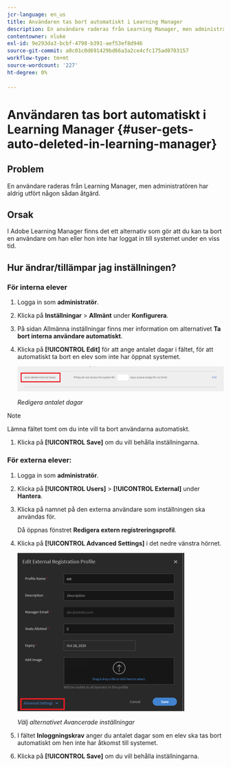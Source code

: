 ```yaml
---
jcr-language: en_us
title: Användaren tas bort automatiskt i Learning Manager
description: En användare raderas från Learning Manager, men administratören har aldrig utfört någon sådan åtgärd.
contentowner: nluke
exl-id: 9e293da3-bcbf-4798-b391-aef53ef8d946
source-git-commit: a0c01c0d691429bd66a3a2ce4cfc175ad0703157
workflow-type: tm+mt
source-wordcount: '227'
ht-degree: 0%

---
```


# Användaren tas bort automatiskt i Learning Manager {#user-gets-auto-deleted-in-learning-manager}

## Problem

En användare raderas från Learning Manager, men administratören har aldrig utfört någon sådan åtgärd.

## Orsak

I Adobe Learning Manager finns det ett alternativ som gör att du kan ta bort en användare om han eller hon inte har loggat in till systemet under en viss tid.

## Hur ändrar/tillämpar jag inställningen?

### För interna elever

1. Logga in som **administratör**.
1. Klicka på **Inställningar** > **Allmänt** under **Konfigurera**.
1. På sidan Allmänna inställningar finns mer information om alternativet **Ta bort interna användare automatiskt**.
1. Klicka på **[!UICONTROL Edit]** för att ange antalet dagar i fältet, för att automatiskt ta bort en elev som inte har öppnat systemet.

   ![](assets/cp-autodelete-internal.png)

   *Redigera antalet dagar*

>[!NOTE]
>
>   Lämna fältet tomt om du inte vill ta bort användarna automatiskt.


1. Klicka på **[!UICONTROL Save]** om du vill behålla inställningarna.

### För externa elever:

1. Logga in som **administratör**.
1. Klicka på **[!UICONTROL Users]** > **[!UICONTROL External]** under **Hantera**.
1. Klicka på namnet på den externa användare som inställningen ska användas för.

   Då öppnas fönstret **Redigera extern registreringsprofil**.

1. Klicka på **[!UICONTROL Advanced Settings]** i det nedre vänstra hörnet.

   ![](assets/cp-autodelete-external.png)

   *Välj alternativet Avancerade inställningar*

1. I fältet **Inloggningskrav** anger du antalet dagar som en elev ska tas bort automatiskt om hen inte har åtkomst till systemet.
1. Klicka på **[!UICONTROL Save]** om du vill behålla inställningarna.
